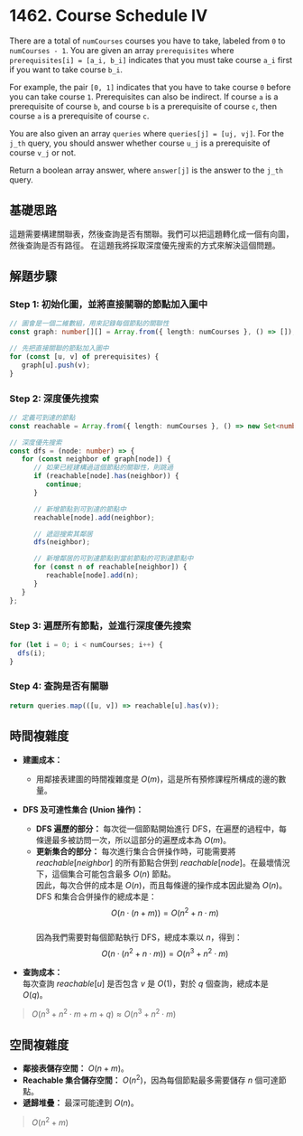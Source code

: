 # 1462. Course Schedule IV

There are a total of `numCourses` courses you have to take, labeled from `0` to `numCourses - 1`. 
You are given an array `prerequisites` where `prerequisites[i] = [a_i, b_i]` indicates that 
you must take course `a_i` first if you want to take course `b_i`.

For example, the pair `[0, 1]` indicates that you have to take course `0` before you can take course `1`.
Prerequisites can also be indirect. 
If course `a` is a prerequisite of course `b`, 
and course `b` is a prerequisite of course `c`, then course `a` is a prerequisite of course `c`.

You are also given an array `queries` where `queries[j] = [uj, vj]`. 
For the `j_th` query, you should answer whether course `u_j` is a prerequisite of course `v_j` or not.

Return a boolean array answer, where `answer[j]` is the answer to the `j_th` query.

## 基礎思路
這題需要構建關聯表，然後查詢是否有關聯。我們可以把這題轉化成一個有向圖，然後查詢是否有路徑。
在這題我將採取深度優先搜索的方式來解決這個問題。

## 解題步驟

### Step 1: 初始化圖，並將直接關聯的節點加入圖中

```typescript
// 圖會是一個二維數組，用來記錄每個節點的關聯性
const graph: number[][] = Array.from({ length: numCourses }, () => []);

// 先把直接關聯的節點加入圖中
for (const [u, v] of prerequisites) {
   graph[u].push(v);
}
```

### Step 2: 深度優先搜索

```typescript
// 定義可到達的節點
const reachable = Array.from({ length: numCourses }, () => new Set<number>());

// 深度優先搜索
const dfs = (node: number) => {
   for (const neighbor of graph[node]) {
      // 如果已經建構過這個節點的關聯性，則跳過
      if (reachable[node].has(neighbor)) {
         continue;
      }

      // 新增節點到可到達的節點中
      reachable[node].add(neighbor);

      // 遞迴搜索其鄰居
      dfs(neighbor);

      // 新增鄰居的可到達節點到當前節點的可到達節點中
      for (const n of reachable[neighbor]) {
         reachable[node].add(n);
      }
   }
};
```

### Step 3: 遍歷所有節點，並進行深度優先搜索

```typescript
for (let i = 0; i < numCourses; i++) {
  dfs(i);
}
```

### Step 4: 查詢是否有關聯

```typescript
return queries.map(([u, v]) => reachable[u].has(v));
```

## 時間複雜度
- **建圖成本：**
   - 用鄰接表建圖的時間複雜度是 $O(m)$，這是所有預修課程所構成的邊的數量。

- **DFS 及可達性集合 (Union 操作)：**
   - **DFS 遍歷的部分：** 每次從一個節點開始進行 DFS，在遍歷的過程中，每條邊最多被訪問一次，所以這部分的遍歷成本為 $O(m)$。
   - **更新集合的部分：** 每次進行集合合併操作時，可能需要將 $reachable[neighbor]$ 的所有節點合併到 $reachable[node]$。在最壞情況下，這個集合可能包含最多 $O(n)$ 節點。  
     因此，每次合併的成本是 $O(n)$，而且每條邊的操作成本因此變為 $O(n)$。  
     DFS 和集合合併操作的總成本是：  
     $$
     O(n \cdot (n + m)) = O(n^2 + n \cdot m)
     $$  
     因為我們需要對每個節點執行 DFS，總成本乘以 $n$，得到：
     $$
     O(n \cdot (n^2 + n \cdot m)) = O(n^3 + n^2 \cdot m)
     $$

- **查詢成本：**  
   每次查詢 $reachable[u]$ 是否包含 $v$ 是 $O(1)$，對於 $q$ 個查詢，總成本是 $O(q)$。

> $O(n^3 + n^2 \cdot m + m + q) \approx O(n^3 + n^2 \cdot m)$

## 空間複雜度

- **鄰接表儲存空間：** $O(n + m)$。
- **Reachable 集合儲存空間：** $O(n^2)$，因為每個節點最多需要儲存 $n$ 個可達節點。
- **遞歸堆疊：** 最深可能達到 $O(n)$。

> $O(n^2 + m)$

